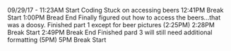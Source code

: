 09/29/17 - 11:23AM Start Coding
  Stuck on accessing beers
12:41PM Break Start
1:00PM Bread End
  Finally figured out how to access the beers...that was a doosy.
  Finished part 1 except for beer pictures (2:25PM)
2:28PM Break Start
2:49PM Break End
  Finished pard 3 will still need additional formatting (5PM)
5PM Break Start
